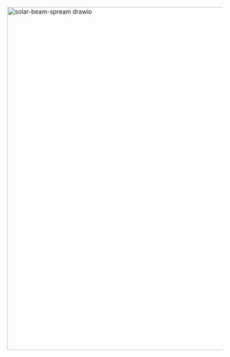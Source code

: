 <img width="1651" height="801" alt="solar-beam-spream drawio" src="https://github.com/user-attachments/assets/18bea5be-fc2a-4bdb-adb9-c3aaa555ad2a" />

